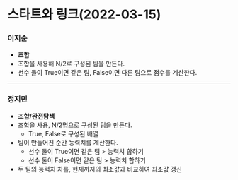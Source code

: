 # 스타트와 링크(2022-03-15)
### 이지순
* **조합**
* 조합을 사용해 N/2로 구성된 팀을 만든다.
* 선수 둘이 True이면 같은 팀, False이면 다른 팀으로 점수를 계산한다.

---
### 정지민
* **조합/완전탐색**
* 조합을 사용, N/2명으로 구성된 팀을 만든다.
  * True, False로 구성된 배열
* 팀이 만들어진 순간 능력치를 계산한다.
  * 선수 둘이 True이면 같은 팀 > 능력치 합하기
  * 선수 둘이 False이면 같은 팀 > 능력치 합하기
* 두 팀의 능력치 차를, 현재까지의 최소값과 비교하여 최소값 갱신
